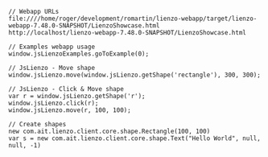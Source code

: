     // Webapp URLs    
    file:////home/roger/development/romartin/lienzo-webapp/target/lienzo-webapp-7.48.0-SNAPSHOT/LienzoShowcase.html
    http://localhost/lienzo-webapp-7.48.0-SNAPSHOT/LienzoShowcase.html

    // Examples webapp usage
    window.jsLienzoExamples.goToExample(0);

    // JsLienzo - Move shape
    window.jsLienzo.move(window.jsLienzo.getShape('rectangle'), 300, 300);

    // JsLienzo - Click & Move shape
    var r = window.jsLienzo.getShape('r');
    window.jsLienzo.click(r);
    window.jsLienzo.move(r, 100, 100);

    // Create shapes
    new com.ait.lienzo.client.core.shape.Rectangle(100, 100)
    var s = new com.ait.lienzo.client.core.shape.Text("Hello World", null, null, -1)
